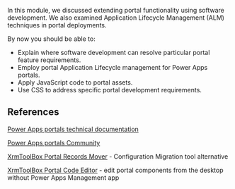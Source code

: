 In this module, we discussed extending portal functionality using software development. We also examined Application Lifecycle Management (ALM) techniques in portal deployments.

By now you should be able to:

* Explain where software development can resolve particular portal feature requirements.
* Employ portal Application Lifecycle management for Power Apps portals.
* Apply JavaScript code to portal assets.
* Use CSS to address specific portal development requirements.

## References

[Power Apps portals technical documentation](https://docs.microsoft.com/powerapps/maker/portals/overview/?azure-portal=true)

[Power Apps portals Community](https://powerusers.microsoft.com/t5/Power-Apps-Portals/bd-p/PowerAppsPortals/?azure-portal=true)

[XrmToolBox Portal Records Mover](https://www.xrmtoolbox.com/plugins/MscrmTools.PortalRecordsMover/?azure-portal=true) - Configuration Migration tool alternative

[XrmToolBox Portal Code Editor](https://www.xrmtoolbox.com/plugins/MscrmTools.PortalCodeEditor/?azure-portal=true) - edit portal components from the desktop without Power Apps Management app
